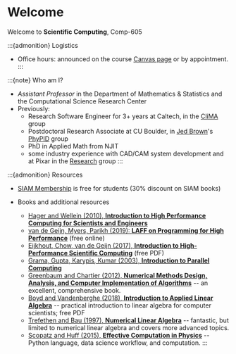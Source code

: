# Welcome

Welcome to **Scientific Computing**, Comp-605

:::{admonition} Logistics
* Office hours: announced on the course [Canvas page](https://sdsu.instructure.com/courses/171936) or by appointment.
:::

:::{note} Who am I?
- _Assistant Professor_ in the Department of Mathematics & Statistics and the Computational Science Research Center
- Previously:
  * Research Software Engineer for 3+ years at Caltech, in the [CliMA](https://clima.caltech.edu/) group
  * Postdoctoral Research Associate at CU Boulder, in [Jed Brown](https://jedbrown.org/)'s [PhyPID](https://phypid.org/) group
  * PhD in Applied Math from NJIT
  * some industry experience with CAD/CAM system development and at Pixar in the [Research](https://graphics.pixar.com/research/) group
:::


:::{admonition} Resources

* [SIAM Membership](http://www.siam.org/students/memberships.php) is free for students (30% discount on SIAM books)

* Books and additional resources
  - [Hager and Wellein (2010), **Introduction to High Performance Computing for Scientists and Engineers**](https://blogs.fau.de/hager/hpc-book)
  - [van de Geijn, Myers, Parikh (2019): **LAFF on Programming for High Performance**](http://www.cs.utexas.edu/users/flame/laff/pfhp/index.html) (free online)
  - [Eijkhout, Chow, van de Geijn (2017), **Introduction to High-Performance Scientific Computing**](http://pages.tacc.utexas.edu/~eijkhout/istc/istc.html) (free PDF)
  - [Grama, Gupta, Karypis, Kumar (2003), **Introduction to Parallel Computing**](https://www-users.cs.umn.edu/~karypis/parbook/)
  - [Greenbaum and Chartier (2012), **Numerical Methods Design, Analysis, and Computer Implementation of Algorithms**](https://press.princeton.edu/titles/9763.html) -- an excellent, comprehensive book.
  - [Boyd and Vandenberghe (2018), **Introduction to Applied Linear Algebra**](https://web.stanford.edu/~boyd/vmls/) -- practical introduction to linear algebra for computer scientists; free PDF
  - [Trefethen and Bau (1997), **Numerical Linear Algebra**](http://bookstore.siam.org/ot50/) -- fantastic, but limited to numerical linear algebra and covers more advanced topics.
  - [Scopatz and Huff (2015), **Effective Computation in Physics**](http://physics.codes/) -- Python language, data science workflow, and computation.
:::
